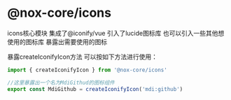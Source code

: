 # @nox-core/icons

icons核心模块  集成了@iconify/vue 
引入了lucide图标库 也可以引入一些其他想使用的图标库 暴露出需要使用的图标

暴露createIconifyIcon方法   可以按如下方法进行使用：

```typescript
import { createIconifyIcon } from '@nox-core/icons'

//这里暴露出一个名为MdiGithud的图标组件
export const MdiGithub = createIconifyIcon('mdi:github')
```

